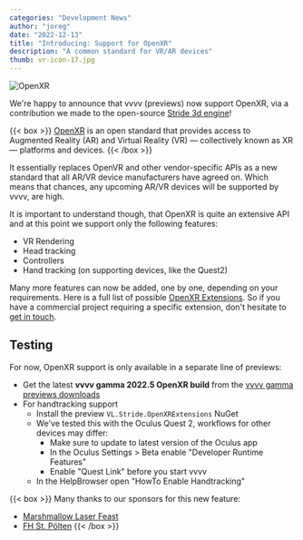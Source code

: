```yaml
---
categories: "Development News"
author: "joreg"
date: "2022-12-13"
title: "Introducing: Support for OpenXR"
description: "A common standard for VR/AR devices"
thumb: vr-icon-17.jpg
---
```

![OpenXR](OpenXR_170px_Feb17.png)

We're happy to announce that vvvv (previews) now support OpenXR, via a contribution we made to the open-source [Stride 3d engine](https://stride3d.net/)!

{{< box >}}
[OpenXR](https://www.khronos.org/OpenXR/) is an open standard that provides access to Augmented Reality (AR) and Virtual Reality (VR) — collectively known as XR — platforms and devices.
{{< /box >}}

It essentially replaces OpenVR and other vendor-specific APIs as a new standard that all AR/VR device manufacturers have agreed on. Which means that chances, any upcoming AR/VR devices will be supported by vvvv, are high. 

It is important to understand though, that OpenXR is quite an extensive API and at this point we support only the following features:
- VR Rendering
- Head tracking
- Controllers
- Hand tracking (on supporting devices, like the Quest2)

Many more features can now be added, one by one, depending on your requirements. Here is a full list of possible [OpenXR Extensions](https://www.khronos.org/registry/OpenXR/specs/1.0/html/xrspec.html#extension-appendices-list). So if you have a commercial project requiring a specific extension, don't hesitate to [get in touch](mailto:devvvvs@vvvv.org).

## Testing
For now, OpenXR support is only available in a separate line of previews:
* Get the latest **vvvv gamma 2022.5 OpenXR build** from the [vvvv gamma previews downloads](https://visualprogramming.net/#Download)
* For handtracking support
  * Install the preview `VL.Stride.OpenXRExtensions` NuGet
  * We've tested this with the Oculus Quest 2, workflows for other devices may differ:
    * Make sure to update to latest version of the Oculus app
    * In the Oculus Settings > Beta enable "Developer Runtime Features"
    * Enable "Quest Link" before you start vvvv
  * In the HelpBrowser open "HowTo Enable Handtracking" 

{{< box >}}
Many thanks to our sponsors for this new feature:
- [Marshmallow Laser Feast](https://www.marshmallowlaserfeast.com/)
- [FH St. Pölten](https://icmt.fhstp.ac.at/)
{{< /box >}}